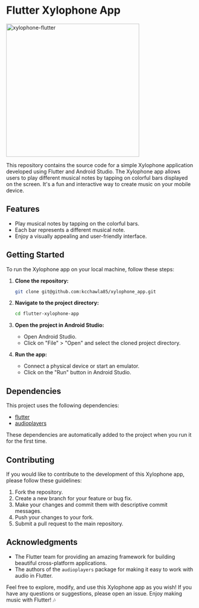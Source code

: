 # Flutter Xylophone App

<img width="358" alt="xylophone-flutter" src="https://github.com/kcchawla85/xylophone_app/assets/73349039/42933bad-dd6a-4857-89db-2d9d6ab786b6">


This repository contains the source code for a simple Xylophone application developed using Flutter and Android Studio. The Xylophone app allows users to play different musical notes by tapping on colorful bars displayed on the screen. It's a fun and interactive way to create music on your mobile device.

## Features

- Play musical notes by tapping on the colorful bars.
- Each bar represents a different musical note.
- Enjoy a visually appealing and user-friendly interface.



## Getting Started

To run the Xylophone app on your local machine, follow these steps:

1. **Clone the repository:**
   ```bash
   git clone git@github.com:kcchawla85/xylophone_app.git
   ```

2. **Navigate to the project directory:**
   ```bash
   cd flutter-xylophone-app
   ```

3. **Open the project in Android Studio:**
   - Open Android Studio.
   - Click on "File" > "Open" and select the cloned project directory.

4. **Run the app:**
   - Connect a physical device or start an emulator.
   - Click on the "Run" button in Android Studio.

## Dependencies

This project uses the following dependencies:

- [flutter](https://flutter.dev/)
- [audioplayers](https://pub.dev/packages/audioplayers)

These dependencies are automatically added to the project when you run it for the first time.

## Contributing

If you would like to contribute to the development of this Xylophone app, please follow these guidelines:

1. Fork the repository.
2. Create a new branch for your feature or bug fix.
3. Make your changes and commit them with descriptive commit messages.
4. Push your changes to your fork.
5. Submit a pull request to the main repository.


## Acknowledgments

- The Flutter team for providing an amazing framework for building beautiful cross-platform applications.
- The authors of the `audioplayers` package for making it easy to work with audio in Flutter.

Feel free to explore, modify, and use this Xylophone app as you wish! If you have any questions or suggestions, please open an issue. Enjoy making music with Flutter! 🎶
